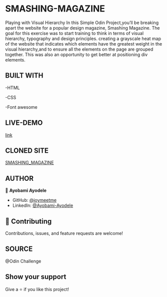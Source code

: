 # SMASHING-MAGAZINE
Playing with Visual Hierarchy In this Simple Odin Project,you’ll be breaking apart the website for a popular design magazine, Smashing Magazine. The goal for this exercise was to start training to think in terms of visual hierarchy, typography and design principles. creating a grayscale heat map of the website that indicates which elements have the greatest weight in the visual hierarchy,and to ensure all the elements on the page  are grouped together. This was also an opportunity to get better at positioning div elements.
## BUILT WITH
-HTML

-CSS

-Font awesome

## LIVE-DEMO
[link](https://joymeetme.github.io/Smashing-Magazine/)


## CLONED SITE
[SMASHING_MAGAZINE](https://www.smashingmagazine.com/)


## AUTHOR

👤 **Ayobami Ayodele**

- GitHub: [@joymeetme](https://github.com/joymeetme)
- LinkedIn: [@Ayobami-Ayodele](https://www.linkedin.com/in/ayobami-ayodele-641874190/) 
## 🤝 Contributing

Contributions, issues, and feature requests are welcome!

## SOURCE
@Odin Challenge

## Show your support

Give a ⭐️ if you like this project!
